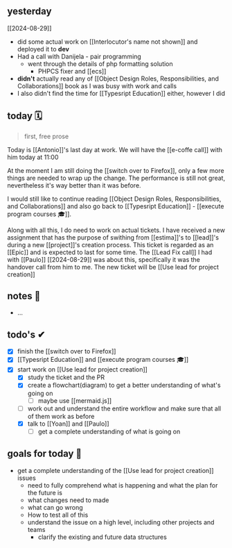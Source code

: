 ## yesterday
[[2024-08-29]]

- did some actual work on [[Interlocutor's name not shown]] and deployed it to **dev**
- Had a call with Danijela - pair programming
	- went through the details of php formatting solution
		- PHPCS fixer and [[ecs]]
- **didn't** actually read any of [[Object Design Roles, Responsibilities, and Collaborations]] book as I was busy with work and calls
- I also didn't find the time for [[Typesript Education]] either, however I did  

## today 🗓
> first, free prose

Today is [[Antonio]]'s last day at work. We will have the [[e-coffe call]]  with him today at 11:00

At the moment I am still doing the [[switch over to Firefox]], only a few more things are needed to wrap up the change. The performance is still not great, nevertheless it's way better than it was before.

I would still like to continue reading [[Object Design Roles, Responsibilities, and Collaborations]] and also go back to [[Typesript Education]] - [[execute program courses 🎓]].

Along with all this, I do need to work on actual tickets. 
I have received a new assignment that has the purpose of swithing from [[estima]]'s to [[lead]]'s during a new [[project]]'s creation process. This ticket is regarded as an [[Epic]] and is expected to last for some time. The [[Lead Fix call]] I had with [[Paulo]] [[2024-08-29]] was about this, specifically it was the handover call from him to me.
The new ticket will be [[Use lead for project creation]]

## notes 📔
- ... 

## todo's ✔
- [x] finish the [[switch over to Firefox]]
- [x] [[Typesript Education]] and [[execute program courses 🎓]]
- [x] start work on [[Use lead for project creation]]
	- [x] study the ticket and the PR
	- [x] create a flowchart(diagram) to get a better understanding of what's going on
		- [ ] maybe use [[mermaid.js]]
	- [ ] work out and understand the entire workflow and make sure that all of them work as before
	- [x] talk to [[Yoan]] and [[Paulo]]
		- [ ] get a complete understanding of what is going on

## goals for today 🥅

- get a complete understanding of the [[Use lead for project creation]] issues
	- need to fully comprehend what is happening and what the plan for the future is
	- what changes need to made
	- what can go wrong
	- How to test all of this
	- understand the issue on a high level, including other projects and teams
		- clarify the existing and future data structures